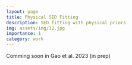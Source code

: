 ```yaml
---
layout: page
title: Physical SED Fitting
description: SED fitting with physical priors
img: assets/img/12.jpg
importance: 1
category: work
---
```


Comming soon in Gao et al. 2023 (in prep)
